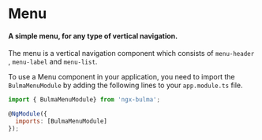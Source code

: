 # Menu

#### A simple menu, for any type of vertical navigation.

The menu is a vertical navigation component which consists of `menu-header` , `menu-label` and `menu-list`.

To use a Menu component in your application, you need to import the `BulmaMenuModule` by adding the following lines to your `app.module.ts` file.

```javascript
import { BulmaMenuModule} from 'ngx-bulma';

@NgModule({
  imports: [BulmaMenuModule]
});
```
